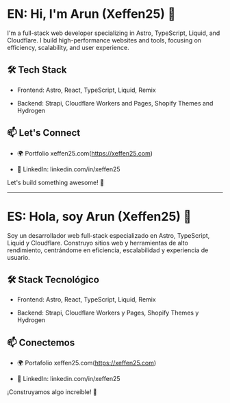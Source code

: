 # EN: Hi, I'm Arun (Xeffen25) 👋

I'm a full-stack web developer specializing in Astro, TypeScript, Liquid, and Cloudflare. I build high-performance websites and tools, focusing on efficiency, scalability, and user experience.

## 🛠️ Tech Stack

- Frontend: Astro, React, TypeScript, Liquid, Remix

- Backend: Strapi, Cloudflare Workers and Pages, Shopify Themes and Hydrogen

## 📫 Let's Connect

- 🌍 Portfolio xeffen25.com(https://xeffen25.com)

- 💼 LinkedIn: linkedin.com/in/xeffen25

Let's build something awesome! 🚀

-----

# ES: Hola, soy Arun (Xeffen25) 👋

Soy un desarrollador web full-stack especializado en Astro, TypeScript, Liquid y Cloudflare. Construyo sitios web y herramientas de alto rendimiento, centrándome en eficiencia, escalabilidad y experiencia de usuario.

## 🛠️ Stack Tecnológico

- Frontend: Astro, React, TypeScript, Liquid, Remix

- Backend: Strapi, Cloudflare Workers y Pages, Shopify Themes y Hydrogen

## 📫 Conectemos

- 🌍 Portafolio xeffen25.com(https://xeffen25.com)

- 💼 LinkedIn: linkedin.com/in/xeffen25

¡Construyamos algo increíble! 🚀
